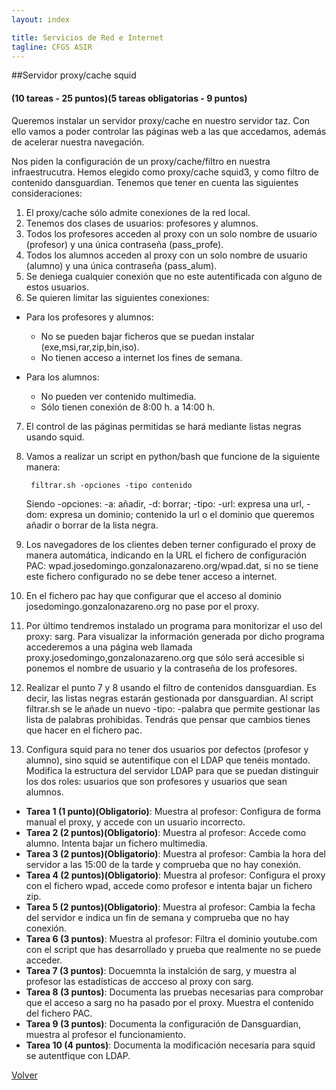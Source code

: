 ```yaml
---
layout: index

title: Servicios de Red e Internet
tagline: CFGS ASIR
---
```


##Servidor proxy/cache squid

#### (10 tareas - 25 puntos)(5 tareas obligatorias - 9 puntos)

Queremos instalar un servidor proxy/cache en nuestro servidor taz. Con ello vamos a poder controlar las páginas web a las que accedamos, además de acelerar nuestra navegación.

Nos piden la configuración de un proxy/cache/filtro en nuestra infraestrucutra. Hemos elegido como proxy/cache squid3, y como filtro de contenido dansguardian. Tenemos que tener en cuenta las siguientes consideraciones:

1. El proxy/cache sólo admite conexiones de la red local.
2. Tenemos dos clases de usuarios: profesores y alumnos.
3. Todos los profesores acceden al proxy con un solo nombre de usuario (profesor) y una única contraseña (pass_profe).
4. Todos los alumnos acceden al proxy con un solo nombre de usuario (alumno) y una única contraseña (pass_alum).
5. Se deniega cualquier conexión que no este autentificada con alguno de estos usuarios.
6. Se quieren limitar las siguientes conexiones:

* Para los profesores y alumnos:
	* No se pueden bajar ficheros que se puedan instalar (exe,msi,rar,zip,bin,iso).
	* No tienen acceso a internet los fines de semana.

* Para los alumnos:
  	
	* No pueden ver contenido multimedia.
	* Sólo tienen conexión de 8:00 h. a 14:00 h.

7. El control de las páginas permitidas se hará mediante listas negras usando squid.
8. Vamos a realizar un script en python/bash que funcione de la siguiente manera:

		filtrar.sh -opciones -tipo contenido

	Siendo -opciones: -a: añadir, -d: borrar; -tipo: -url: expresa una url, -dom: expresa un dominio; contenido la url o el dominio que queremos añadir o borrar de la lista negra.

9. Los navegadores de los clientes deben terner configurado el proxy de manera automática, indicando en la URL el fichero de configuración PAC: wpad.josedomingo.gonzalonazareno.org/wpad.dat, si no se tiene este fichero configurado no se debe tener acceso a internet.

10. En el fichero pac hay que configurar que el acceso al dominio josedomingo.gonzalonazareno.org no pase por el proxy.

11. Por último tendremos instalado un programa para monitorizar el uso del proxy: sarg. Para visualizar la información generada por dicho programa accederemos a una página web llamada proxy.josedomingo,gonzalonazareno.org que sólo será accesible si ponemos el nombre de usuario y la contraseña de los profesores.

12. Realizar el punto 7 y 8 usando el filtro de contenidos dansguardian. Es decir, las listas negras estarán gestionada por dansguardian. Al script filtrar.sh se le añade un nuevo -tipo: -palabra que permite gestionar las lista de palabras prohibidas. Tendrás que pensar que cambios tienes que hacer en el fichero pac.

13. Configura squid para no tener dos usuarios por defectos (profesor y alumno), sino squid se autentifique con el LDAP que tenéis montado. Modifica la estructura del servidor LDAP para que se puedan distinguir los dos roles: usuarios que son profesores y usuarios que sean alumnos.

<div class='ejercicios' markdown='1'>

* **Tarea 1 (1 punto)(Obligatorio)**: Muestra al profesor: Configura de forma manual el proxy, y accede con un usuario incorrecto.
* **Tarea 2 (2 puntos)(Obligatorio)**: Muestra al profesor: Accede como alumno. Intenta bajar un fichero multimedia.
* **Tarea 3 (2 puntos)(Obligatorio)**: Muestra al profesor: Cambia la hora del servidor a las 15:00 de la tarde y comprueba que no hay conexión.
* **Tarea 4 (2 puntos)(Obligatorio)**: Muestra al profesor: Configura el proxy con el fichero wpad, accede como profesor e intenta bajar un fichero zip.
* **Tarea 5 (2 puntos)(Obligatorio)**: Muestra al profesor: Cambia la fecha del servidor e indica un fin de semana y comprueba que no hay conexión.
* **Tarea 6 (3 puntos)**: Muestra al profesor: Filtra el dominio youtube.com con el script que has desarrollado y prueba que realmente no se puede acceder.
* **Tarea 7 (3 puntos)**: Docuemnta la instalción de sarg, y muestra al profesor las estadísticas de accceso al proxy con sarg.
* **Tarea 8 (3 puntos)**: Documenta las pruebas necesarias para comprobar que el acceso a sarg no ha pasado por el proxy. Muestra el contenido del fichero PAC.
* **Tarea 9 (3 puntos)**: Documenta la configuración de Dansguardian, muestra al profesor el funcionamiento.
* **Tarea 10 (4 puntos)**: Documenta la modificación necesaria para squid se autentfique con LDAP.

</div>

[Volver](index)
